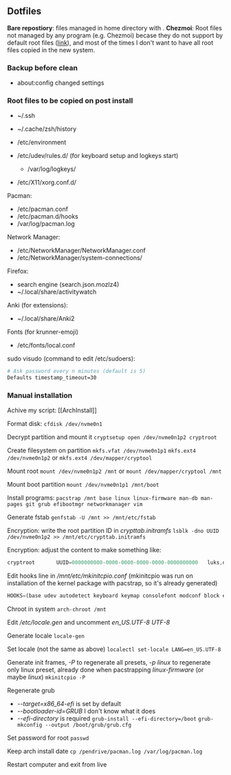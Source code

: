 ## Dotfiles
**Bare repostiory**: files managed in home directory with .
**Chezmoi**: Root files not managed by any program (e.g. Chezmoi) becase they do not support by default root files ([link](https://github.com/twpayne/chezmoi/discussions/1510#discussioncomment-1453461)), and most of the times I don't want to have all root files copied in the new system.

### Backup before clean
- about:config changed settings

### Root files to be copied on post install
- ~/.ssh
- ~/.cache/zsh/history

- /etc/environment
- /etc/udev/rules.d/ (for keyboard setup and logkeys start)
	- /var/log/logkeys/
- /etc/X11/xorg.conf.d/

Pacman:
- /etc/pacman.conf
- /etc/pacman.d/hooks
- /var/log/pacman.log

Network Manager:
- /etc/NetworkManager/NetworkManager.conf
- /etc/NetworkManager/system-connections/

Firefox:
- search engine (search.json.mozlz4)
- ~/.local/share/activitywatch

Anki (for extensions):
- ~/.local/share/Anki2

Fonts (for krunner-emoji)
- /etc/fonts/local.conf

sudo visudo (command to edit /etc/sudoers):
```sh
# Ask password every n minutes (default is 5)
Defaults timestamp_timeout=30
```


### Manual installation
Achive my script: [[ArchInstall]]

Format disk: `cfdisk /dev/nvme0n1`

Decrypt partition and mount it
`cryptsetup open /dev/nvme0n1p2 cryptroot`

Create filesystem on partition
`mkfs.vfat /dev/nvme0n1p1`
`mkfs.ext4 /dev/nvme0n1p2` or `mkfs.ext4 /dev/mapper/cryptool`

Mount root
`mount /dev/nvme0n1p2 /mnt` or `mount /dev/mapper/cryptool /mnt`

Mount boot partition
`mount /dev/nvme0n1p1 /mnt/boot`

Install programs:
`pacstrap /mnt base linux linux-firmware man-db man-pages git grub efibootmgr networkmanager vim`

Generate fstab
`genfstab -U /mnt >> /mnt/etc/fstab`

Encryption: write the root partition ID in *crypttab.initramfs*
`lsblk -dno UUID /dev/nvme0n1p2 >> /mnt/etc/crypttab.initramfs`

Encryption: adjust the content to make something like:
```jsx
cryptroot       UUID=0000000000-0000-0000-0000-0000-0000000000   luks,discard
```

Edit hooks line in */mnt/etc/mkinitcpio.conf* (mkinitcpio was run on installation of the kernel package with pacstrap, so it's already generated)

```jsx
HOOKS=(base udev autodetect keyboard keymap consolefont modconf block encrypt filesystems fsck)
```

Chroot in system
`arch-chroot /mnt`

Edit */etc/locale.gen* and uncomment
*en_US.UTF-8 UTF-8*

Generate locale
`locale-gen`

Set locale (not the same as above)
`localectl set-locale LANG=en_US.UTF-8`

Generate init frames, *-P* to regenerate all presets, *-p linux* to regenerate only linux preset, already done when pacstrapping *linux-firmware* (or maybe *linux*)
`mkinitcpio -P`

Regenerate grub
- *--target=x86_64-efi* is set by default
- *--bootloader-id=GRUB* I don't know what it does
-  *--efi-directory* is required
`grub-install --efi-directory=/boot`
`grub-mkconfig --output /boot/grub/grub.cfg`

Set password for root
`passwd`

Keep arch install date
`cp /pendrive/pacman.log /var/log/pacman.log`

Restart computer and exit from live